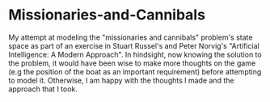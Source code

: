 # Missionaries-and-Cannibals
My attempt at modeling the "missionaries and cannibals" problem's state space as part of an exercise in Stuart Russel's and Peter Norvig's "Artificial Intelligence: A Modern Approach". In hindsight, now knowing the solution to the problem, it would have been wise to make more thoughts on the game (e.g  the position of the boat as an important requirement) before attempting to model it. Otherwise, I am happy with the thoughts I made and the approach that I took.
